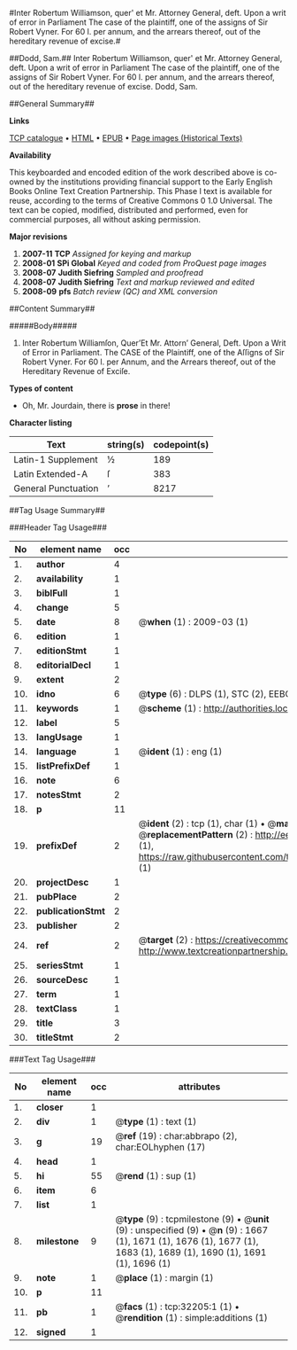 #Inter Robertum Williamson, quer' et Mr. Attorney General, deft. Upon a writ of error in Parliament The case of the plaintiff, one of the assigns of Sir Robert Vyner. For 60 l. per annum, and the arrears thereof, out of the hereditary revenue of excise.#

##Dodd, Sam.##
Inter Robertum Williamson, quer' et Mr. Attorney General, deft. Upon a writ of error in Parliament The case of the plaintiff, one of the assigns of Sir Robert Vyner. For 60 l. per annum, and the arrears thereof, out of the hereditary revenue of excise.
Dodd, Sam.

##General Summary##

**Links**

[TCP catalogue](http://www.ota.ox.ac.uk/tcp/)  • 
[HTML](http://tei.it.ox.ac.uk/tcp/Texts-HTML/free/A45/A45940.html)  • 
[EPUB](http://tei.it.ox.ac.uk/tcp/Texts-EPUB/free/A45/A45940.epub) • 
[Page images (Historical Texts)](https://data.historicaltexts.jisc.ac.uk/view?pubId=eebo-99827782e&pageId=eebo-99827782e-32205-1)

**Availability**

This keyboarded and encoded edition of the
	       work described above is co-owned by the institutions
	       providing financial support to the Early English Books
	       Online Text Creation Partnership. This Phase I text is
	       available for reuse, according to the terms of Creative
	       Commons 0 1.0 Universal. The text can be copied,
	       modified, distributed and performed, even for
	       commercial purposes, all without asking permission.

**Major revisions**

1. __2007-11__ __TCP__ *Assigned for keying and markup*
1. __2008-01__ __SPi Global__ *Keyed and coded from ProQuest page images*
1. __2008-07__ __Judith Siefring__ *Sampled and proofread*
1. __2008-07__ __Judith Siefring__ *Text and markup reviewed and edited*
1. __2008-09__ __pfs__ *Batch review (QC) and XML conversion*

##Content Summary##

#####Body#####

1. Inter Robertum Williamſon, Quer’Et Mr. Attorn’ General, Deft. Upon a Writ of Error in Parliament. The CASE of the Plaintiff, one of the Aſſigns of Sir Robert Vyner. For 60 l. per Annum, and the Arrears thereof, out of the Hereditary Revenue of Exciſe.

**Types of content**

  * Oh, Mr. Jourdain, there is **prose** in there!

**Character listing**


|Text|string(s)|codepoint(s)|
|---|---|---|
|Latin-1 Supplement|½|189|
|Latin Extended-A|ſ|383|
|General Punctuation|’|8217|

##Tag Usage Summary##

###Header Tag Usage###

|No|element name|occ|attributes|
|---|---|---|---|
|1.|__author__|4||
|2.|__availability__|1||
|3.|__biblFull__|1||
|4.|__change__|5||
|5.|__date__|8| @__when__ (1) : 2009-03 (1)|
|6.|__edition__|1||
|7.|__editionStmt__|1||
|8.|__editorialDecl__|1||
|9.|__extent__|2||
|10.|__idno__|6| @__type__ (6) : DLPS (1), STC (2), EEBO-CITATION (1), PROQUEST (1), VID (1)|
|11.|__keywords__|1| @__scheme__ (1) : http://authorities.loc.gov/ (1)|
|12.|__label__|5||
|13.|__langUsage__|1||
|14.|__language__|1| @__ident__ (1) : eng (1)|
|15.|__listPrefixDef__|1||
|16.|__note__|6||
|17.|__notesStmt__|2||
|18.|__p__|11||
|19.|__prefixDef__|2| @__ident__ (2) : tcp (1), char (1)  •  @__matchPattern__ (2) : ([0-9\-]+):([0-9IVX]+) (1), (.+) (1)  •  @__replacementPattern__ (2) : http://eebo.chadwyck.com/downloadtiff?vid=$1&page=$2 (1), https://raw.githubusercontent.com/textcreationpartnership/Texts/master/tcpchars.xml#$1 (1)|
|20.|__projectDesc__|1||
|21.|__pubPlace__|2||
|22.|__publicationStmt__|2||
|23.|__publisher__|2||
|24.|__ref__|2| @__target__ (2) : https://creativecommons.org/publicdomain/zero/1.0/ (1), http://www.textcreationpartnership.org/docs/. (1)|
|25.|__seriesStmt__|1||
|26.|__sourceDesc__|1||
|27.|__term__|1||
|28.|__textClass__|1||
|29.|__title__|3||
|30.|__titleStmt__|2||


###Text Tag Usage###

|No|element name|occ|attributes|
|---|---|---|---|
|1.|__closer__|1||
|2.|__div__|1| @__type__ (1) : text (1)|
|3.|__g__|19| @__ref__ (19) : char:abbrapo (2), char:EOLhyphen (17)|
|4.|__head__|1||
|5.|__hi__|55| @__rend__ (1) : sup (1)|
|6.|__item__|6||
|7.|__list__|1||
|8.|__milestone__|9| @__type__ (9) : tcpmilestone (9)  •  @__unit__ (9) : unspecified (9)  •  @__n__ (9) : 1667 (1), 1671 (1), 1676 (1), 1677 (1), 1683 (1), 1689 (1), 1690 (1), 1691 (1), 1696 (1)|
|9.|__note__|1| @__place__ (1) : margin (1)|
|10.|__p__|11||
|11.|__pb__|1| @__facs__ (1) : tcp:32205:1 (1)  •  @__rendition__ (1) : simple:additions (1)|
|12.|__signed__|1||
